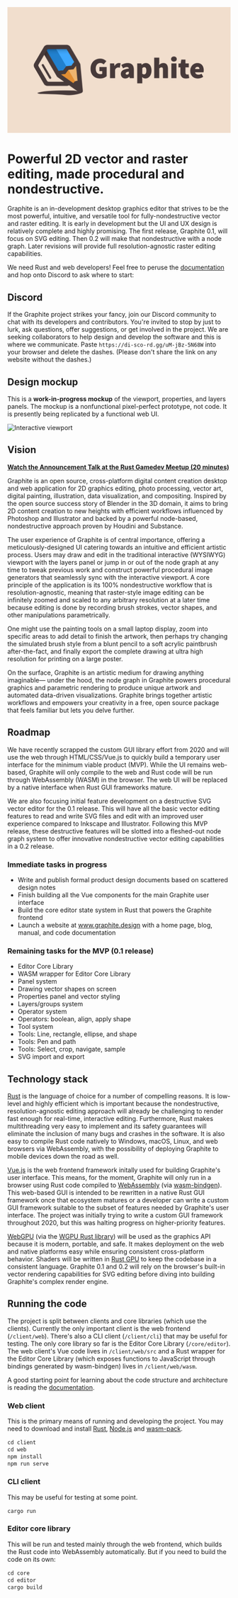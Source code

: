 ![Graphite Logo](graphite_splash.png)

# Powerful 2D vector and raster editing, made procedural and nondestructive.

Graphite is an in-development desktop graphics editor that strives to be the most powerful, intuitive, and versatile tool for fully-nondestructive vector and raster editing. It is early in development but the UI and UX design is relatively complete and highly promising. The first release, Graphite 0.1, will focus on SVG editing. Then 0.2 will make that nondestructive with a node graph. Later revisions will provide full resolution-agnostic raster editing capabilities.

We need Rust and web developers! Feel free to peruse the [documentation](docs/index.md) and hop onto Discord to ask where to start:

## Discord

If the Graphite project strikes your fancy, join our Discord community to chat with its developers and contributors. You're invited to stop by just to lurk, ask questions, offer suggestions, or get involved in the project. We are seeking collaborators to help design and develop the software and this is where we communicate. Paste `https://di-sco-rd.gg/uM-jBz-5N68W` into your browser and delete the dashes. (Please don't share the link on any website without the dashes.)

## Design mockup

This is a **work-in-progress mockup** of the viewport, properties, and layers panels. The mockup is a nonfunctional pixel-perfect prototype, not code. It is presently being replicated by a functional web UI.

![Interactive viewport](https://files.keavon.com/-/FatherlyGorgeousAmphiuma/capture.png)

## Vision

**[Watch the Announcement Talk at the Rust Gamedev Meetup (20 minutes)](https://www.youtube.com/watch?v=Ea4Wt_FgEEw&t=563s)**

Graphite is an open source, cross-platform digital content creation desktop and web application for 2D graphics editing, photo processing, vector art, digital painting, illustration, data visualization, and compositing. Inspired by the open source success story of Blender in the 3D domain, it aims to bring 2D content creation to new heights with efficient workflows influenced by Photoshop and Illustrator and backed by a powerful node-based, nondestructive approach proven by Houdini and Substance.

The user experience of Graphite is of central importance, offering a meticulously-designed UI catering towards an intuitive and efficient artistic process. Users may draw and edit in the traditional interactive (WYSIWYG) viewport with the layers panel or jump in or out of the node graph at any time to tweak previous work and construct powerful procedural image generators that seamlessly sync with the interactive viewport. A core principle of the application is its 100% nondestructive workflow that is resolution-agnostic, meaning that raster-style image editing can be infinitely zoomed and scaled to any arbitrary resolution at a later time because editing is done by recording brush strokes, vector shapes, and other manipulations parametrically.

One might use the painting tools on a small laptop display, zoom into specific areas to add detail to finish the artwork, then perhaps try changing the simulated brush style from a blunt pencil to a soft acrylic paintbrush after-the-fact, and finally export the complete drawing at ultra high resolution for printing on a large poster.

On the surface, Graphite is an artistic medium for drawing anything imaginable— under the hood, the node graph in Graphite powers procedural graphics and parametric rendering to produce unique artwork and automated data-driven visualizations. Graphite brings together artistic workflows and empowers your creativity in a free, open source package that feels familiar but lets you delve further.

## Roadmap

We have recently scrapped the custom GUI library effort from 2020 and will use the web through HTML/CSS/Vue.js to quickly build a temporary user interface for the minimum viable product (MVP). While the UI remains web-based, Graphite will only compile to the web and Rust code will be run through WebAssembly (WASM) in the browser. The web UI will be replaced by a native interface when Rust GUI frameworks mature.

We are also focusing initial feature development on a destructive SVG vector editor for the 0.1 release. This will have all the basic vector editing features to read and write SVG files and edit with an improved user experience compared to Inkscape and Illustrator. Following this MVP release, these destructive features will be slotted into a fleshed-out node graph system to offer innovative nondestructive vector editing capabilities in a 0.2 release.

### Immediate tasks in progress

- Write and publish formal product design documents based on scattered design notes
- Finish building all the Vue components for the main Graphite user interface
- Build the core editor state system in Rust that powers the Graphite frontend
- Launch a website at www.graphite.design with a home page, blog, manual, and code documentation

### Remaining tasks for the MVP (0.1 release)
- Editor Core Library
- WASM wrapper for Editor Core Library
- Panel system
- Drawing vector shapes on screen
- Properties panel and vector styling
- Layers/groups system
- Operator system
- Operators: boolean, align, apply shape
- Tool system
- Tools: Line, rectangle, ellipse, and shape
- Tools: Pen and path
- Tools: Select, crop, navigate, sample
- SVG import and export

## Technology stack

[Rust](https://www.rust-lang.org/) is the language of choice for a number of compelling reasons. It is low-level and highly efficient which is important because the nondestructive, resolution-agnostic editing approach will already be challenging to render fast enough for real-time, interactive editing. Furthermore, Rust makes multithreading very easy to implement and its safety guarantees will eliminate the inclusion of many bugs and crashes in the software. It is also easy to compile Rust code natively to Windows, macOS, Linux, and web browsers via WebAssembly, with the possibility of deploying Graphite to mobile devices down the road as well.

[Vue.js](https://vuejs.org/) is the web frontend framework initally used for building Graphite's user interface. This means, for the moment, Graphite will only run in a browser using Rust code compiled to [WebAssembly](https://webassembly.org/) (via [wasm-bindgen](https://github.com/rustwasm/wasm-bindgen)). This web-based GUI is intended to be rewritten in a native Rust GUI framework once that ecosystem matures or a developer can write a custom GUI framework suitable to the subset of features needed by Graphite's user interface. The project was initially trying to write a custom GUI framework throughout 2020, but this was halting progress on higher-priority features.

[WebGPU](https://gpuweb.github.io/gpuweb) (via the [WGPU Rust library](https://wgpu.rs)) will be used as the graphics API because it is modern, portable, and safe. It makes deployment on the web and native platforms easy while ensuring consistent cross-platform behavior. Shaders will be written in [Rust GPU](https://github.com/EmbarkStudios/rust-gpu) to keep the codebase in a consistent language. Graphite 0.1 and 0.2 will rely on the browser's built-in vector rendering capabilities for SVG editing before diving into building Graphite's complex render engine.

## Running the code

The project is split between clients and core libraries (which use the clients). Currently the only important client is the web frontend (`/client/web`). There's also a CLI client (`/client/cli`) that may be useful for testing. The only core library so far is the Editor Core Library (`/core/editor`). The web client's Vue code lives in `/client/web/src` and a Rust wrapper for the Editor Core Library (which exposes functions to JavaScript through bindings generated by wasm-bindgen) lives in `/client/web/wasm`.

A good starting point for learning about the code structure and architecture is reading the [documentation](docs/index.md).

### Web client

This is the primary means of running and developing the project. You may need to download and install [Rust](https://www.rust-lang.org/), [Node.js](https://nodejs.org/) and [wasm-pack](https://rustwasm.github.io/wasm-pack/).

```
cd client
cd web
npm install
npm run serve
```

### CLI client

This may be useful for testing at some point.

```
cargo run
```

### Editor core library

This will be run and tested mainly through the web frontend, which builds the Rust code into WebAssembly automatically. But if you need to build the code on its own:

```
cd core
cd editor
cargo build
```
